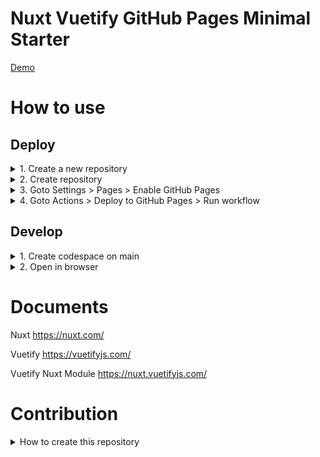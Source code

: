 # Nuxt Vuetify GitHub Pages Minimal Starter

[Demo](https://youtu.be/vrkbt1L4VJI)

# How to use

## Deploy

<details><summary>1. Create a new repository</summary>

![image](https://github.com/user-attachments/assets/8c55d303-c2f0-4ede-b83e-0f078fa49b98)
</details>

<details><summary>2. Create repository</summary>

![image](https://github.com/user-attachments/assets/24706f61-9e47-4783-b4e9-ddd80e0ba66f)
</details>

<details><summary>3. Goto Settings > Pages > Enable GitHub Pages</summary>

![image](https://github.com/user-attachments/assets/79abdc10-104f-4af2-aaa1-ef619d2c3545)
</details>

<details><summary>4. Goto Actions > Deploy to GitHub Pages > Run workflow</summary>

![image](https://github.com/user-attachments/assets/9c133641-b2b9-4cd2-a076-0f8f4613c175)
Published to `https://<username>.github.io/<repository>/`.
![image](https://github.com/user-attachments/assets/98211736-a675-4911-b7db-94800508ddfd)

If you are using a custom domain or `https://<username>.github.io/`, remove NUXT_APP_BASE_URL
https://github.com/GitHub30/nuxt-vuetify-github-pages-starter/blob/5e3a16a08970477912fe8d7684499041d6e3f461/.github/workflows/deploy.yml#L19-L22
</details>

## Develop

<details><summary>1. Create codespace on main</summary>

![image](https://github.com/user-attachments/assets/11c50783-cdf0-463e-9574-a805161beaa2)
</details>

<details><summary>2. Open in browser</summary>
  
![image](https://github.com/user-attachments/assets/1185559a-a202-4cd8-b482-d41983443ad5)
</details>

# Documents

Nuxt https://nuxt.com/

Vuetify https://vuetifyjs.com/

Vuetify Nuxt Module https://nuxt.vuetifyjs.com/

# Contribution

<details><summary>How to create this repository</summary>
  
```bash
npx --yes nuxi@latest init --packageManager npm --gitInit .
npx nuxi@latest module add vuetify-nuxt-module
# Add https://github.com/GitHub30/nuxt-vuetify-github-pages-starter/blob/main/.github/workflows/deploy.yml
# Add https://github.com/GitHub30/nuxt-vuetify-github-pages-starter/blob/main/.devcontainer/devcontainer.json
```

Get started with Vuetify 3
https://vuetifyjs.com/en/getting-started/installation/#manual-setup

Deploy Nuxt to GitHub Pages
https://nuxt.com/deploy/github-pages
</details>
